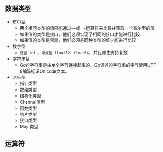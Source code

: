 ## 数据类型

- 布尔型
  - 两个相同类型的值只能通过`==`或`！=`运算符来比较并获取一个布尔型的值
  - 如果值的类型是接口，他们必须实现了相同的接口才能进行比较
  - 如果值的类型是常量，他们必须是同种类型的值才能进行比较
- 数字型
  - `整型 int` ，`浮点型 float32、float64`，并且原生支持复数
- 字符串型
  - Go的字符串是由单个字节连接起来的。Go语言的字符串的字节使用UTF-8编码标识Unicode文本。
- 派生型
  - 指针类型
  - 数组类型
  - 结构化类型
  - Channel类型
  - 函数类型
  - 切片类型
  - 接口类型
  - Map 类型

## 运算符

